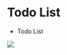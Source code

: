 # Todo List
* Todo List

<p>
<img src="https://user-images.githubusercontent.com/73435545/106711571-0d77f100-663b-11eb-8158-288dd4a5f04e.PNG">
</p>
